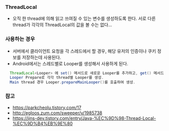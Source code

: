 ### ThreadLocal

- 오직 한 thread에 의해 읽고 쓰여질 수 있는 변수를 생성하도록 한다. 서로 다른 thread가 각각의 ThreadLocal의 값을 볼 수는 없다...

### 사용하는 경우
- 서버에서 클라이언트 요청을 각 스레드에서 할 경우, 해당 유저의 인증이나 쿠키 정보를 저장하는데 사용된다.
- Android에서는 스레드별로 Looper를 생성해서 사용하게 된다.
```java
  ThreadLocal<Looper> 에 set() 메서드로 새로운 Looper를 추가하고, get() 메서드로 스레드를 가져올 때 스레드별로 다른 Looper가 반환된다.
  Looper Prepare로 각각 thread별 Looper를 생성. 
  Main thread 경우 Looper.prepareMainLooper()를 호출하여 생성. 
```

### 참고

- https://parkcheolu.tistory.com/17
- http://egloos.zum.com/sweeper/v/1985738
- https://jins-dev.tistory.com/entry/Java-%EC%9D%98-Thread-Local-%EC%9D%B4%EB%9E%80
